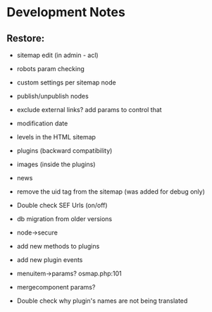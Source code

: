 # Development Notes

## Restore:

* sitemap edit (in admin - acl)
* robots param checking
* custom settings per sitemap node
* publish/unpublish nodes
* exclude external links? add params to control that
* modification date
* levels in the HTML sitemap
* plugins (backward compatibility)
* images (inside the plugins)
* news
* remove the uid tag from the sitemap (was added for debug only)
* Double check SEF Urls (on/off)
* db migration from older versions
* node->secure
* add new methods to plugins
* add new plugin events

* menuitem->params? osmap.php:101
* mergecomponent params?
* Double check why plugin's names are not being translated
